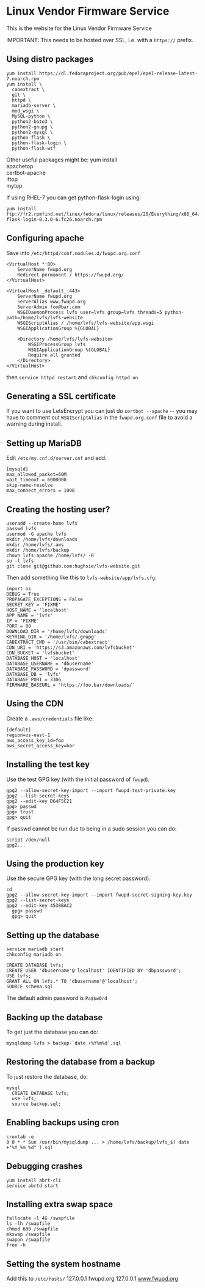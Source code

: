 Linux Vendor Firmware Service
=============================

This is the website for the Linux Vendor Firmware Service

IMPORTANT: This needs to be hosted over SSL, i.e. with a `https://` prefix.

## Using distro packages ##

    yum install https://dl.fedoraproject.org/pub/epel/epel-release-latest-7.noarch.rpm
    yum install \
      cabextract \
      git \
      httpd \
      mariadb-server \
      mod_wsgi \
      MySQL-python \
      python2-boto3 \
      python2-gnupg \
      python2-mysql \
      python-flask \
      python-flask-login \
      python-flask-wtf

Other useful packages might be:
    yum install \
      apachetop \
      certbot-apache \
      iftop \
      mytop

If using RHEL-7 you can get python-flask-login using:

    yum install ftp://fr2.rpmfind.net/linux/fedora/linux/releases/26/Everything/x86_64/os/Packages/p/python-flask-login-0.3.0-6.fc26.noarch.rpm

## Configuring apache ##

Save into `/etc/httpd/conf.modules.d/fwupd.org.conf`

    <VirtualHost *:80>
        ServerName fwupd.org
        Redirect permanent / https://fwupd.org/
    </VirtualHost>

    <VirtualHost _default_:443>
        ServerName fwupd.org
        ServerAlias www.fwupd.org
        ServerAdmin foo@bar.com
        WSGIDaemonProcess lvfs user=lvfs group=lvfs threads=5 python-path=/home/lvfs/lvfs-website
        WSGIScriptAlias / /home/lvfs/lvfs-website/app.wsgi
        WSGIApplicationGroup %{GLOBAL}

        <Directory /home/lvfs/lvfs-website>
            WSGIProcessGroup lvfs
            WSGIApplicationGroup %{GLOBAL}
            Require all granted
        </Directory>
    </VirtualHost>

then `service httpd restart` and `chkconfig httpd on`

## Generating a SSL certificate ##

If you want to use LetsEncrypt you can just do `certbot --apache` -- you may
have to comment out `WSGIScriptAlias` in the `fwupd.org.conf` file to avoid
a warning during install.

## Setting up MariaDB ##

Edit `/etc/my.cnf.d/server.cnf` and add:

    [mysqld]
    max_allowed_packet=60M
    wait_timeout = 6000000
    skip-name-resolve
    max_connect_errors = 1000

## Creating the hosting user? ##

    useradd --create-home lvfs
    passwd lvfs
    usermod -G apache lvfs
    mkdir /home/lvfs/downloads
    mkdir /home/lvfs/.aws
    mkdir /home/lvfs/backup
    chown lvfs:apache /home/lvfs/ -R
    su -l lvfs
    git clone git@github.com:hughsie/lvfs-website.git

Then add something like this to `lvfs-website/app/lvfs.cfg`:

    import os
    DEBUG = True
    PROPAGATE_EXCEPTIONS = False
    SECRET_KEY = 'FIXME'
    HOST_NAME = 'localhost'
    APP_NAME = 'lvfs'
    IP = 'FIXME'
    PORT = 80
    DOWNLOAD_DIR = '/home/lvfs/downloads'
    KEYRING_DIR = '/home/lvfs/.gnupg'
    CABEXTRACT_CMD = '/usr/bin/cabextract'
    CDN_URI = 'https://s3.amazonaws.com/lvfsbucket'
    CDN_BUCKET = 'lvfsbucket'
    DATABASE_HOST = 'localhost'
    DATABASE_USERNAME = 'dbusername'
    DATABASE_PASSWORD = 'dpassword'
    DATABASE_DB = 'lvfs'
    DATABASE_PORT = 3306
    FIRMWARE_BASEURL = 'https://foo.bar/downloads/'

## Using the CDN ##

Create a `.aws/credentials` file like:

    [default]
    region=us-east-1
    aws_access_key_id=foo
    aws_secret_access_key=bar

## Installing the test key ##

Use the test GPG key (with the initial password of `fwupd`).

    gpg2 --allow-secret-key-import --import fwupd-test-private.key
    gpg2 --list-secret-keys
    gpg2 --edit-key D64F5C21
    gpg> passwd
    gpg> trust
    gpg> quit

If passwd cannot be run due to being in a sudo session you can do:

    script /dev/null
    gpg2...

## Using the production key ##

Use the secure GPG key (with the long secret password).

    cd
    gpg2 --allow-secret-key-import --import fwupd-secret-signing-key.key
    gpg2 --list-secret-keys
    gpg2 --edit-key 4538BAC2
      gpg> passwd
      gpg> quit

## Setting up the database ##

    service mariadb start
    chkconfig mariadb on

    CREATE DATABASE lvfs;
    CREATE USER 'dbusername'@'localhost' IDENTIFIED BY 'dbpassword';
    USE lvfs;
    GRANT ALL ON lvfs.* TO 'dbusername'@'localhost';
    SOURCE schema.sql

The default admin password is `Pa$$w0rd`

## Backing up the database ##

To get just the database you can do:

    mysqldump lvfs > backup-`date +%Y%m%d`.sql

## Restoring the database from a backup ##

To just restore the database, do:

    mysql
      CREATE DATABASE lvfs;
      use lvfs;
      source backup.sql;

## Enabling backups using cron ##

    crontab -e
    0 0 * * Sun /usr/bin/mysqldump ... > /home/lvfs/backup/lvfs_$( date +"%Y_%m_%d" ).sql

## Debugging crashes ##

    yum install abrt-cli
    service abrtd start

## Installing extra swap space ##

    fallocate -l 4G /swapfile
    ls -lh /swapfile
    chmod 600 /swapfile
    mkswap /swapfile
    swapon /swapfile
    free -h

## Setting the system hostname ##

Add this to `/etc/hosts/`
    127.0.0.1       fwupd.org
    127.0.0.1       www.fwupd.org
